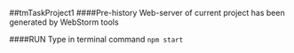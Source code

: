 ##tmTaskProject1
####Pre-history
Web-server of current project has been generated by WebStorm tools

####RUN
Type in terminal command `npm start`
